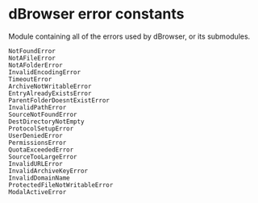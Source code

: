 # dBrowser error constants

Module containing all of the errors used by dBrowser, or its submodules.

```
NotFoundError
NotAFileError
NotAFolderError
InvalidEncodingError
TimeoutError
ArchiveNotWritableError
EntryAlreadyExistsError
ParentFolderDoesntExistError
InvalidPathError
SourceNotFoundError
DestDirectoryNotEmpty
ProtocolSetupError
UserDeniedError
PermissionsError
QuotaExceededError
SourceTooLargeError
InvalidURLError
InvalidArchiveKeyError
InvalidDomainName
ProtectedFileNotWritableError
ModalActiveError
```
